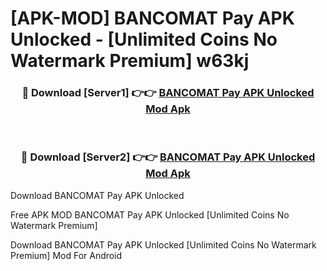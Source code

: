 # [APK-MOD] BANCOMAT Pay APK Unlocked - [Unlimited Coins No Watermark Premium] w63kj



<div align="center">
<h3>🔴 Download [Server1] 👉👉 <a href="https://momento.my/?title=BANCOMAT_Pay_APK_Unlocked">BANCOMAT Pay APK Unlocked Mod Apk</a></h3><br>

<h3>🔴 Download [Server2] 👉👉 <a href="https://momento.my/?title=BANCOMAT_Pay_APK_Unlocked">BANCOMAT Pay APK Unlocked Mod Apk</a></h3>
</div>



Download BANCOMAT Pay APK Unlocked 

Free APK MOD BANCOMAT Pay APK Unlocked [Unlimited Coins No Watermark Premium]

Download BANCOMAT Pay APK Unlocked [Unlimited Coins No Watermark Premium] Mod For Android
